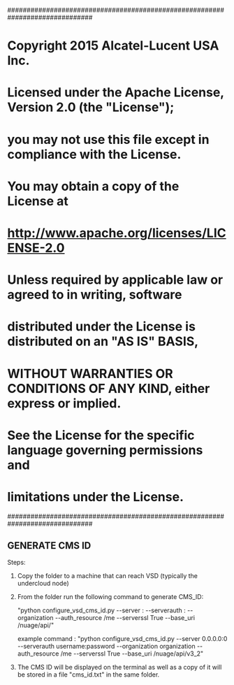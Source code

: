##############################################################################
# Copyright 2015 Alcatel-Lucent USA Inc.
#
# Licensed under the Apache License, Version 2.0 (the "License");
# you may not use this file except in compliance with the License.
# You may obtain a copy of the License at
#
#   http://www.apache.org/licenses/LICENSE-2.0
#
# Unless required by applicable law or agreed to in writing, software
# distributed under the License is distributed on an "AS IS" BASIS,
# WITHOUT WARRANTIES OR CONDITIONS OF ANY KIND, either express or implied.
# See the License for the specific language governing permissions and
# limitations under the License.
##############################################################################

GENERATE CMS ID
----------------

Steps:

1. Copy the folder to a machine that can reach VSD (typically the undercloud node)

2. From the folder run the following command to generate CMS\_ID:

   "python configure\_vsd\_cms\_id.py --server <vsd-ip-address>:<vsd-port> --serverauth <vsd-username>:<vsd-password> --organization <vsd-organization> --auth\_resource /me --serverssl True --base\_uri /nuage/api/<vsp-version>"

   example command : 
     "python configure_vsd_cms_id.py --server 0.0.0.0:0 --serverauth username:password --organization organization --auth_resource /me --serverssl True --base_uri /nuage/api/v3_2"

3. The CMS ID will be displayed on the terminal as well as a copy of it will be stored in a file "cms\_id.txt" in the same folder.
